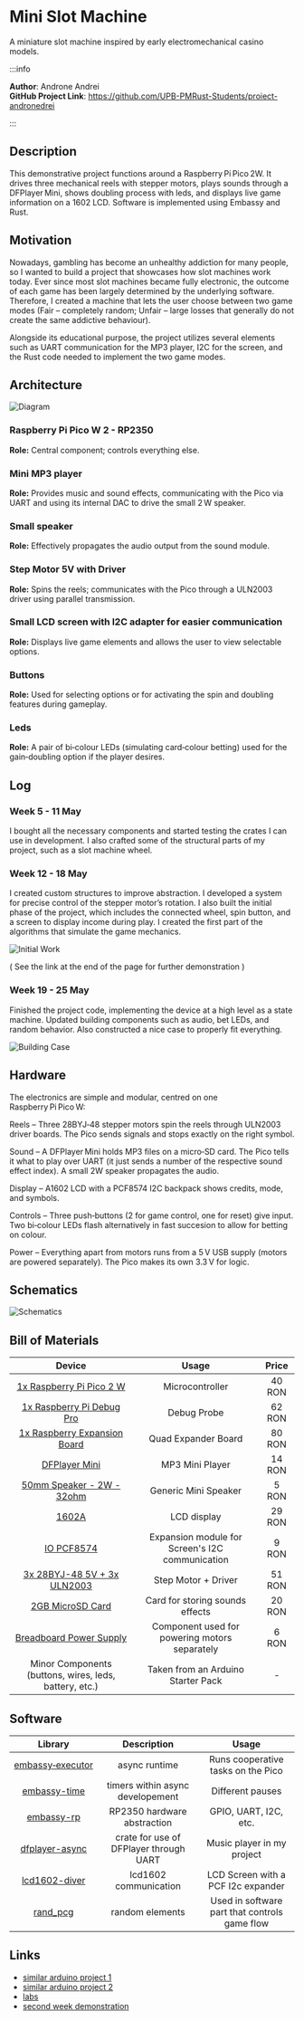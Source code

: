 # Mini Slot Machine
A miniature slot machine inspired by early electromechanical casino models.

:::info

**Author**: Androne Andrei \
**GitHub Project Link**: https://github.com/UPB-PMRust-Students/proiect-andronedrei

:::

## Description
This demonstrative project functions around a Raspberry Pi Pico 2W. It drives three mechanical reels with stepper motors, plays sounds through a DFPlayer Mini, shows doubling process with leds, and displays live game information on a 1602 LCD. Software is implemented using Embassy and Rust.

## Motivation
Nowadays, gambling has become an unhealthy addiction for many people, so I wanted to build a project that showcases how slot machines work today. Ever since most slot machines became fully electronic, the outcome of each game has been largely determined by the underlying software. Therefore, I created a machine that lets the user choose between two game modes (Fair – completely random; Unfair – large losses that generally do not create the same addictive behaviour).

Alongside its educational purpose, the project utilizes several elements such as UART communication for the MP3 player, I2C for the screen, and the Rust code needed to implement the two game modes.

## Architecture
![Diagram](Scheme.webp)

### Raspberry Pi Pico W 2 - RP2350

**Role:** Central component; controls everything else.

### Mini MP3 player

**Role:** Provides music and sound effects, communicating with the Pico via UART and using its internal DAC to drive the small 2 W speaker.

### Small speaker

**Role:** Effectively propagates the audio output from the sound module.

### Step Motor 5V with Driver

**Role:** Spins the reels; communicates with the Pico through a ULN2003 driver using parallel transmission.

### Small LCD screen with I2C adapter for easier communication

**Role:** Displays live game elements and allows the user to view selectable options.

### Buttons

**Role:** Used for selecting options or for activating the spin and doubling features during gameplay.

### Leds

**Role:** A pair of bi‑colour LEDs (simulating card‑colour betting) used for the gain‑doubling option if the player desires.

## Log

### Week 5 - 11 May
I bought all the necessary components and started testing the crates I can use in development. I also crafted some of the structural parts of my project, such as a slot machine wheel.

### Week 12 - 18 May
I created custom structures to improve abstraction. I developed a system for precise control of the stepper motor’s rotation. I also built the initial phase of the project, which includes the connected wheel, spin button, and a screen to display income during play. I created the first part of the algorithms that simulate the game mechanics.

![Initial Work](Work1.webp)

( See the link at the end of the page for further demonstration )

### Week 19 - 25 May
Finished the project code, implementing the device at a high level as a state machine.
Updated building components such as audio, bet LEDs, and random behavior. Also constructed
a nice case to properly fit everything.

![Building Case](Work2.webp)

## Hardware
The electronics are simple and modular, centred on one Raspberry Pi Pico W:

Reels – Three 28BYJ‑48 stepper motors spin the reels through ULN2003 driver boards. The Pico sends signals and stops exactly on the right symbol.

Sound – A DFPlayer Mini holds MP3 files on a micro‑SD card. The Pico tells it what to play over UART (it just sends a number of the respective sound effect index). A small 2W speaker propagates the audio.

Display – A1602 LCD with a PCF8574 I2C backpack shows credits, mode, and symbols.

Controls – Three push‑buttons (2 for game control, one for reset) give input. Two bi‑colour LEDs flash alternatively in fast succesion to allow for betting on colour.

Power – Everything apart from motors runs from a 5 V USB supply (motors are powered separately). The Pico makes its own 3.3 V for logic.

## Schematics
![Schematics](KiCad.svg)

## Bill of Materials

| Device | Usage | Price |
|:------:|:-----:|:-----:|
| [1x Raspberry Pi Pico 2 W](https://www.optimusdigital.ro/ro/placi-raspberry-pi/13327-raspberry-pi-pico-2-w.html?search_query=rb+pi+pico&results=33) | Microcontroller | 40 RON |
| [1x Raspberry Pi Debug Pro](https://www.optimusdigital.ro/en/accesories/12777-raspberry-pi-debug-probe.html?srsltid=AfmBOooHwuQpCRxRgXHjv-_NAa7ifqsU04u6a5yY03Mvc5v7HP6nT0HC) | Debug Probe | 62 RON |
| [1x Raspberry Expansion Board](https://www.optimusdigital.ro/en/accesories/12680-quad-gpio-expander-for-raspberry-pi-pico-four-sets-of-male-headers-usb-power-connector.html?search_query=rb+pico&results=52) | Quad Expander Board | 80 RON |
| [DFPlayer Mini](https://www.optimusdigital.ro/ro/audio/1484-modul-mp3-player-in-miniatura-dfplayer-mini.html?search_query=Modul+MP3+Player+in+Miniatura+DFPlayer+Mini+&results=1) | MP3 Mini Player | 14 RON |
| [50mm Speaker - 2W - 32ohm](https://ardushop.ro/en/electronics/1962-50mm-speaker-2w-32ohm-6427854029898.html) | Generic Mini Speaker | 5 RON |
| [1602A](https://www.conexelectronic.ro/afisaje-lcd/16628-DISPLAY-LCD-1602A-I2C-ALBASTRU.html?srsltid=AfmBOooUZ1h1w4HOgB00LHVgVOKTkkAHYW9aRtFuG0dBQyG3iZTs1Qiw) | LCD display | 29 RON |
| [IO PCF8574](https://www.optimusdigital.ro/ro/adaptoare-i-convertoare/902-modul-de-expansiune-io-pcf8574.html?search_query=Modul+de+Expansiune+IO+PCF8574+&results=4) | Expansion module for Screen's I2C communication | 9 RON |
| [3x 28BYJ-48 5V + 3x ULN2003](https://www.optimusdigital.ro/ro/motoare-motoare-pas-cu-pas/101-driver-uln2003-motor-pas-cu-pas-de-5-v-.html?search_query=Set+Motor+Pas+cu+Pas+28BYJ-48+5V+%C8%99i+Driver+ULN2003+Albastru+&results=1) | Step Motor + Driver | 51 RON |
| [2GB MicroSD Card](https://www.vexio.ro/carduri-memorie/transcend/74893-micro-sd-2-gb/) | Card for storing sounds effects | 20 RON |
| [Breadboard Power Supply](https://www.optimusdigital.ro/en/linear-regulators/61-breadboard-source-power.html?search_query=breadboard+power&results=238) | Component used for powering motors separately | 6 RON |
| Minor Components (buttons, wires, leds, battery, etc.) | Taken from an Arduino Starter Pack | - | < 20 RON |

## Software

| Library | Description | Usage |
|:------:|:-----:|:-----:|
| [embassy‑executor](https://crates.io/crates/embassy-executor/) | async runtime | Runs cooperative tasks on the Pico |
| [embassy-time](https://docs.rs/embassy-time/latest/embassy_time/) | timers within async developement | Different pauses |
| [embassy-rp](https://embassy.dev/) | RP2350 hardware abstraction | GPIO, UART, I2C, etc. |
| [dfplayer-async](https://crates.io/crates/dfplayer-async) | crate for use of DFPlayer through UART | Music player in my project |
| [lcd1602-diver](https://docs.rs/lcd1602-diver/latest/lcd1602_diver/) | lcd1602 communication | LCD Screen with a PCF I2c expander |
| [rand_pcg](https://crates.io/crates/rand_pcg) | random elements | Used in software part that controls game flow |

## Links
- [similar arduino project 1](https://www.youtube.com/watch?v=IyDhjCFHC0Q)
- [similar arduino project 2](https://www.youtube.com/watch?v=QCF7HrBWTgs)
- [labs](https://pmrust.pages.upb.ro/docs/acs_cc/category/lab)
- [second week demonstration](https://youtube.com/shorts/gn8Lovvy9Aw)